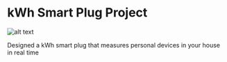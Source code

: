 # kWh Smart Plug Project
![alt text](https://raw.githubusercontent.com/tyridings/kWh_Meter_Project/path/to/Final_Design.jpg)

Designed a kWh smart plug that measures personal devices in your house in real time
